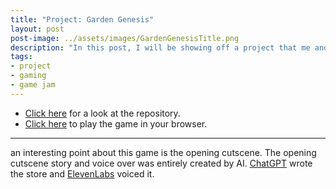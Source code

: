 ```yaml
---
title: "Project: Garden Genesis"
layout: post
post-image: ../assets/images/GardenGenesisTitle.png
description: "In this post, I will be showing off a project that me and a couple of friends did for Global Game Jam '23, Garden Genesis: The Art of Cultivation"
tags:
- project
- gaming
- game jam
---
```


- [Click here](https://github.com/Aleph-Null-Studios/Garden-Genesis-The-Art-of-Cultivation) for a look at the repository.
- [Click here](https://dabvexx.itch.io/garden-genesis-the-art-of-cultivation) to play the game in your browser.

---

an interesting point about this game is the opening cutscene. The opening cutscene story and voice over was entirely created by AI. [ChatGPT](https://chat.openai.com/chat) wrote the store and [ElevenLabs](https://beta.elevenlabs.io) voiced it.

